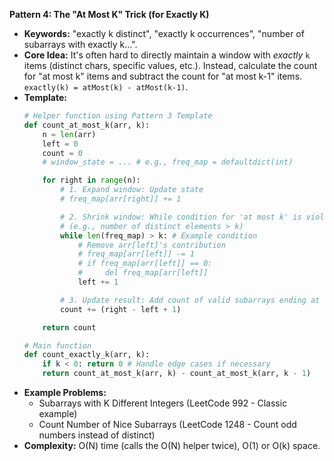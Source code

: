 **Pattern 4: The "At Most K" Trick (for Exactly K)**

*   **Keywords:** "exactly k distinct", "exactly k occurrences", "number of subarrays with exactly k...".
*   **Core Idea:** It's often hard to directly maintain a window with *exactly* `k` items (distinct chars, specific values, etc.). Instead, calculate the count for "at most k" items and subtract the count for "at most k-1" items. `exactly(k) = atMost(k) - atMost(k-1)`.
*   **Template:**
    ```python
    # Helper function using Pattern 3 Template
    def count_at_most_k(arr, k):
        n = len(arr)
        left = 0
        count = 0
        # window_state = ... # e.g., freq_map = defaultdict(int)

        for right in range(n):
            # 1. Expand window: Update state
            # freq_map[arr[right]] += 1

            # 2. Shrink window: While condition for 'at most k' is violated
            # (e.g., number of distinct elements > k)
            while len(freq_map) > k: # Example condition
                # Remove arr[left]'s contribution
                # freq_map[arr[left]] -= 1
                # if freq_map[arr[left]] == 0:
                #     del freq_map[arr[left]]
                left += 1

            # 3. Update result: Add count of valid subarrays ending at right
            count += (right - left + 1)

        return count

    # Main function
    def count_exactly_k(arr, k):
        if k < 0: return 0 # Handle edge cases if necessary
        return count_at_most_k(arr, k) - count_at_most_k(arr, k - 1)
    ```
*   **Example Problems:**
    *   Subarrays with K Different Integers (LeetCode 992 - Classic example)
    *   Count Number of Nice Subarrays (LeetCode 1248 - Count odd numbers instead of distinct)
*   **Complexity:** O(N) time (calls the O(N) helper twice), O(1) or O(k) space.